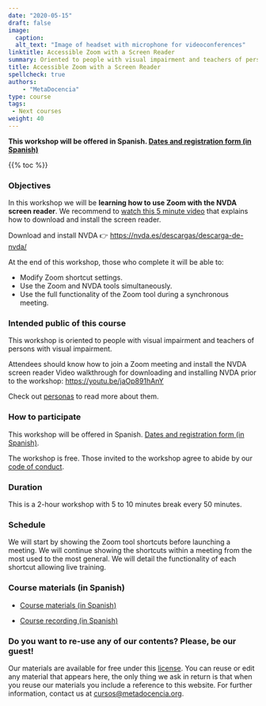 ```yaml
---
date: "2020-05-15"
draft: false
image:
  caption:
  alt_text: "Image of headset with microphone for videoconferences"
linktitle: Accessible Zoom with a Screen Reader
summary: Oriented to people with visual impairment and teachers of persons with visual impairment. 
title: Accessible Zoom with a Screen Reader
spellcheck: true
authors: 
    - "MetaDocencia"
type: course
tags:
 - Next courses
weight: 40
---
```


**This workshop will be offered in Spanish. [Dates and registration form (in Spanish)](https://www.metadocencia.org/curso/zoom/)**

{{% toc %}}

### Objectives 

In this workshop we will be **learning how to use Zoom with the NVDA screen reader**. We recommend to [watch this 5 minute video](https://www.youtube.com/watch?v=jaOp891hAnY) that explains how to download and install the screen reader.

Download and install NVDA 👉 https://nvda.es/descargas/descarga-de-nvda/

At the end of this workshop, those who complete it will be able to:
- Modify Zoom shortcut settings.
- Use the Zoom and NVDA tools simultaneously.
- Use the full functionality of the Zoom tool during a synchronous meeting.

### Intended public of this course

This workshop is oriented to people with visual impairment and teachers of persons with visual impairment. 

Attendees should know how to join a Zoom meeting and install the NVDA screen reader Video walkthrough for downloading and installing NVDA prior to the workshop: https://youtu.be/jaOp891hAnY

Check out [personas](https://metadocencia.netlify.app/personas/) to read more about them.

### How to participate 

This workshop will be offered in Spanish. [Dates and registration form (in Spanish)](https://www.metadocencia.org/curso/zoom/).

The workshop is free. Those invited to the workshop agree to abide by our [code of conduct](https://metadocencia.org/cdc/). 

### Duration

This is a 2-hour workshop with 5 to 10 minutes break every 50 minutes.

### Schedule 

We will start by showing the Zoom tool shortcuts before launching a meeting.
We will continue showing the shortcuts within a meeting from the most used to the most general.
We will detail the functionality of each shortcut allowing live training.

### Course materials (in Spanish)

* [Course materials (in Spanish)](https://www.metadocencia.org/curso/zoom/)

* [Course recording (in Spanish)](https://youtu.be/p8kjdVAtYsw)

### Do you want to re-use any of our contents? Please, be our guest!

Our materials are available for free under this [license](https://creativecommons.org/licenses/by/4.0/deed.es). You can reuse or edit any material that appears here, the only thing we ask in return is that when you reuse our materials you include a reference to this website. For further information, contact us at [cursos@metadocencia.org](mailto:cursos@metadocencia.org).
